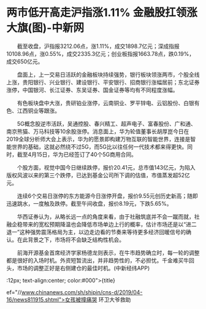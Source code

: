 # 两市低开高走沪指涨1.11% 金融股扛领涨大旗(图)-中新网

　　截至收盘，沪指报3212.06点，涨1.11%，成交1898.7亿元；深成指报10108.96点，涨0.55%，成交2335.3亿元；创业板指报1663.78点，跌0.19%，成交650亿元。

　　盘面上，上一交易日活跃的金融板块持续强势，银行板块领涨两市，个股全线上涨，贵阳银行、兴业银行、建设银行、平安银行、招商银行涨幅居前；东北证券涨停，中国银河、长江证券、东吴证券、国金证券等均有不同程度涨幅。

　　有色板块盘中大涨，贵研铂业涨停，云南铜业、罗平锌电、云铝股份、白银有色、江西铜业等跟涨。

　　5G概念股逆市活跃，吴通控股、春兴精工、超声电子、富春股份、广和通、南京熊猫、万马科技等10余股涨停。消息面上，华为轮值董事长胡厚崑今日在2019全球分析师大会上表示，华为的愿景即构建万物互联的智能世界，连接是智能世界的基础，这就必然绕不过5G，而5G比以往任何一代技术都来得更快。同时，截至4月15日，华为已经签订了40个5G商用合同。

　　个股方面，视觉中国今日继续跌停，报价20.41元，总市值143亿元，为陷入版权风波以来的第三个跌停，已达到基金公司所下调的估值，市值蒸发超52亿元。

　　连续6个交易日涨停的东方能源今日涨停开盘，报价9.55元创历史新高；随即迅速跳水，一度触及跌停。截至午间收盘，报价8.19元，下跌5.65%。

　　华西证券认为，从略长远一点的角度来看，由于社融筑底并不会一蹴而就，社融企稳带来的宽松预期降温也会降低市场单边上行的概率，估计市场还是以“进二退一”这种强势震荡格局为主，以边走边看的节奏来等待更多经济回暖信号的确认。在此背景之下，市场将不会缺乏结构性机会。

　　前海开源基金首席经济学家杨德龙则表示，在牛市趋势确立时，每一轮的调整都是很好的入场时机。外资短暂流出，并非趋势性的，不必担忧。千金难买牛回头，市场的调整正好是右侧建仓的最佳时机。(中新经纬APP)

:12px; text-align:center; color:#000">{title}

ef="//www.chinanews.com/sh/shipin/cns-d/2019/04-16/news811915.shtml">女孩被撞痛哭 环卫大爷救助
